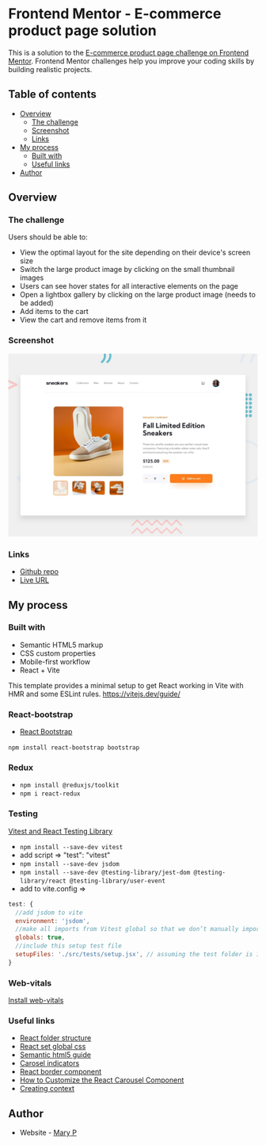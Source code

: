 # Frontend Mentor - E-commerce product page solution

This is a solution to the [E-commerce product page challenge on Frontend Mentor](https://www.frontendmentor.io/challenges/ecommerce-product-page-UPsZ9MJp6). Frontend Mentor challenges help you improve your coding skills by building realistic projects.

## Table of contents

- [Overview](#overview)
  - [The challenge](#the-challenge)
  - [Screenshot](#screenshot)
  - [Links](#links)
- [My process](#my-process)
  - [Built with](#built-with)
  - [Useful links](#useful-links)
- [Author](#author)

## Overview

### The challenge

Users should be able to:

- View the optimal layout for the site depending on their device's screen size
- Switch the large product image by clicking on the small thumbnail images
- Users can see hover states for all interactive elements on the page
- Open a lightbox gallery by clicking on the large product image (needs to be added)
- Add items to the cart
- View the cart and remove items from it

### Screenshot

![](./design/desktop-preview.jpg)

### Links

- [Github repo](https://github.com:Mary2021/e-commerce-product-page.git)
- [Live URL](https://mary2021.github.io/e-commerce-product-page/)

## My process

### Built with

- Semantic HTML5 markup
- CSS custom properties
- Mobile-first workflow
- React + Vite

This template provides a minimal setup to get React working in Vite with HMR and some ESLint rules. 
https://vitejs.dev/guide/


### React-bootstrap

- [React Bootstrap](https://react-bootstrap.netlify.app/)

`npm install react-bootstrap bootstrap`

### Redux 

- `npm install @reduxjs/toolkit`
- `npm i react-redux`

### Testing

[Vitest and React Testing Library](https://victorbruce82.medium.com/vitest-with-react-testing-library-in-react-created-with-vite-3552f0a9a19a)

- `npm install --save-dev vitest`
- add script => "test": "vitest"
- `npm install --save-dev jsdom`
- `npm install --save-dev @testing-library/jest-dom @testing-library/react @testing-library/user-event`
- add to vite.config =>

```javascript
test: {
  //add jsdom to vite
  environment: 'jsdom',
  //make all imports from Vitest global so that we don’t manually import in each test file
  globals: true,
  //include this setup test file
  setupFiles: './src/tests/setup.jsx', // assuming the test folder is in the src of our project
}
```

### Web-vitals

[Install web-vitals](https://www.npmjs.com/package/web-vitals)

### Useful links

- [React folder structure](https://blog.webdevsimplified.com/2022-07/react-folder-structure/)
- [React set global css](https://bobbyhadz.com/blog/react-set-global-css)
- [Semantic html5 guide](https://www.semrush.com/blog/semantic-html5-guide/)
- [Carosel indicators](https://stackoverflow.com/questions/34808477/can-i-customize-carousel-indicators-in-react-bootstrap) 
- [React border component](https://mdbootstrap.com/docs/react/utilities/borders/)
- [How to Customize the React Carousel Component](https://www.youtube.com/watch?v=hVeXkSCuu5k)
- [Creating context](https://react.dev/reference/react/createContext)

## Author

- Website - [Mary P](https://github.com/Mary2021)
